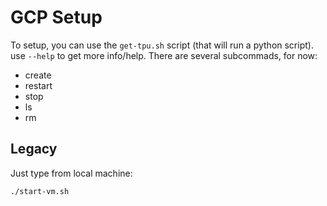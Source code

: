 # GCP Setup

To setup, you can use the `get-tpu.sh` script (that will run a python script). use `--help` to get more info/help.
There are several subcommads, for now:

- create
- restart
- stop
- ls
- rm

## Legacy

Just type from local machine:

```sh
./start-vm.sh
```
